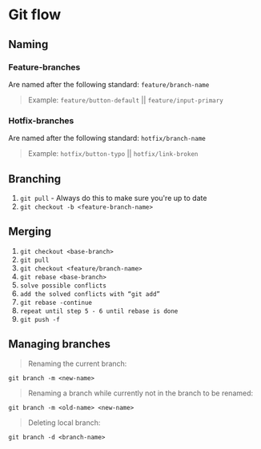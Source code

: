 # Git flow

## Naming

  ### Feature-branches
  Are named after the following standard: `feature/branch-name`

  > Example: `feature/button-default` || `feature/input-primary`

  ### Hotfix-branches
  Are named after the following standard: `hotfix/branch-name`

  > Example: `hotfix/button-typo` || `hotfix/link-broken`

## Branching
1. `git pull` - Always do this to make sure you're up to date
2. `git checkout -b <feature-branch-name>`

## Merging
1. `git checkout <base-branch>`
2. `git pull`
3. `git checkout <feature/branch-name>`
4. `git rebase <base-branch>`
5. `solve possible conflicts`
6. `add the solved conflicts with “git add”`
7. `git rebase -continue`
8. `repeat until step 5 - 6 until rebase is done`
9. `git push -f`

## Managing branches
> Renaming the current branch:

`git branch -m <new-name>`

> Renaming a branch while currently not in the branch to be renamed:

`git branch -m <old-name> <new-name>`

> Deleting local branch:

`git branch -d <branch-name>`